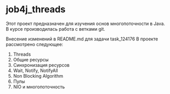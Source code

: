 # job4j_threads

Этот проект предназначен для изучения основ многопоточности в Java.
В курсе производилась работа с ветками git.

Внесение изменений в README.md для задачи task_124176
В проекте рассмотрено следующее:
1. Threads
2. Общие ресурсы
3. Синхронизация ресурсов
4. Wait, Notify, NotifyAll
5. Non Blocking Algorithm
6. Пулы
7. NIO и многопоточность
